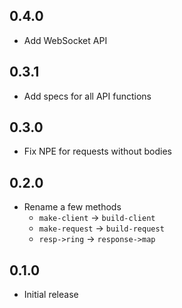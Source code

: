 ## 0.4.0

- Add WebSocket API

## 0.3.1

- Add specs for all API functions

## 0.3.0

- Fix NPE for requests without bodies

## 0.2.0

- Rename a few methods
  - `make-client` -> `build-client`
  - `make-request` -> `build-request`
  - `resp->ring` -> `response->map`

## 0.1.0

- Initial release
